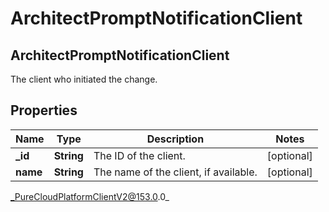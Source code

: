 # ArchitectPromptNotificationClient

## ArchitectPromptNotificationClient
The client who initiated the change.

## Properties

|Name | Type | Description | Notes|
|------------ | ------------- | ------------- | -------------|
| **_id** | **String** | The ID of the client. | [optional] |
| **name** | **String** | The name of the client, if available. | [optional] |



_PureCloudPlatformClientV2@153.0.0_
